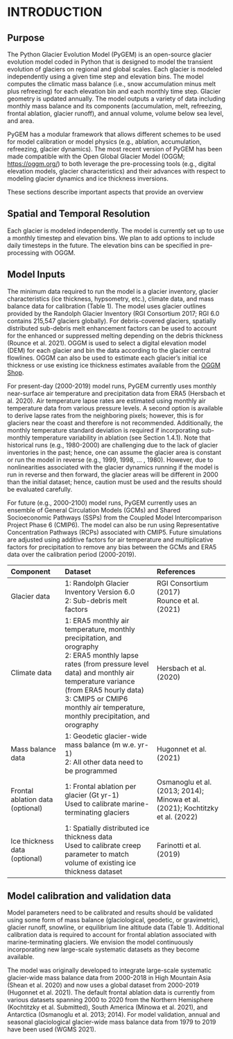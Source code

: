# INTRODUCTION
## Purpose
The Python Glacier Evolution Model (PyGEM) is an open-source glacier evolution model coded in Python that is designed to model the transient evolution of glaciers on regional and global scales. Each glacier is modeled independently using a given time step and elevation bins. The model computes the climatic mass balance (i.e., snow accumulation minus melt plus refreezing) for each elevation bin and each monthly time step. Glacier geometry is updated annually. The model outputs a variety of data including monthly mass balance and its components (accumulation, melt, refreezing, frontal ablation, glacier runoff),  and annual volume, volume below sea level, and area.

PyGEM has a modular framework that allows different schemes to be used for model calibration or model physics (e.g., ablation, accumulation, refreezing, glacier dynamics). The most recent version of PyGEM has been made compatible with the Open Global Glacier Model (OGGM; https://oggm.org/) to both leverage the pre-processing tools (e.g., digital elevation models, glacier characteristics) and their advances with respect to modeling glacier dynamics and ice thickness inversions.

These sections describe important aspects that provide an overview 
## Spatial and Temporal Resolution
Each glacier is modeled independently. The model is currently set up to use a monthly timestep and elevation bins. We plan to add options to include daily timesteps in the future. The elevation bins can be specified in pre-processing with OGGM.

## Model Inputs
The minimum data required to run the model is a glacier inventory, glacier characteristics (ice thickness, hypsometry, etc.), climate data, and mass balance data for calibration (Table 1). The model uses glacier outlines provided by the Randolph Glacier Inventory (RGI Consortium 2017; RGI 6.0 contains 215,547 glaciers globally). For debris-covered glaciers, spatially distributed sub-debris melt enhancement factors can be used to account for the enhanced or suppressed melting depending on the debris thickness (Rounce et al. 2021). OGGM is used to select a digital elevation model (DEM) for each glacier and bin the data according to the glacier central flowlines. OGGM can also be used to estimate each glacier’s initial ice thickness or use existing ice thickness estimates available from the [OGGM Shop](https://docs.oggm.org/en/stable/shop.html).

For present-day (2000-2019) model runs, PyGEM currently uses monthly near-surface air temperature and precipitation data from ERA5 (Hersbach et al. 2020). Air temperature lapse rates are estimated using monthly air temperature data from various pressure levels. A second option is available to derive lapse rates from the neighboring pixels; however, this is for glaciers near the coast and therefore is not recommended. Additionally, the monthly temperature standard deviation is required if incorporating sub-monthly temperature variability in ablation (see Section 1.4.1). Note that historical runs (e.g., 1980-2000) are challenging due to the lack of glacier inventories in the past; hence, one can assume the glacier area is constant or run the model in reverse (e.g., 1999, 1998, … , 1980). However, due to nonlinearities associated with the glacier dynamics running if the model is run in reverse and then forward, the glacier areas will be different in 2000 than the initial dataset; hence, caution must be used and the results should be evaluated carefully.

For future (e.g., 2000-2100) model runs, PyGEM currently uses an ensemble of General Circulation Models (GCMs) and Shared Socioeconomic Pathways (SSPs) from the Coupled Model Intercomparison Project Phase 6 (CMIP6). The model can also be run using Representative Concentration Pathways (RCPs) associated with CMIP5. Future simulations are adjusted using additive factors for air temperature and multiplicative factors for precipitation to remove any bias between the GCMs and ERA5 data over the calibration period (2000-2019).

| Component | Dataset | References |
| :--- | :--- | :--- |
|Glacier data | 1: Randolph Glacier Inventory Version 6.0 <br>2: Sub-debris melt factors | RGI Consortium (2017)<br> Rounce et al. (2021) |
| Climate data | 1: ERA5 monthly air temperature, monthly precipitation, and orography <br>2: ERA5 monthly lapse rates (from pressure level data) and monthly air temperature variance (from ERA5 hourly data) <br>3: CMIP5 or CMIP6 monthly air temperature, monthly precipitation, and orography | Hersbach et al. (2020) |
| Mass balance data | 1: Geodetic glacier-wide mass balance (m w.e. yr-1) <br>2: All other data need to be programmed | Hugonnet et al. (2021) |
| Frontal ablation data (optional) | 1: Frontal ablation per glacier (Gt yr-1) <br>Used to calibrate marine-terminating glaciers | Osmanoglu et al. (2013; 2014); Minowa et al. (2021); Kochtitzky et al. (2022) |
| Ice thickness data (optional) | 1: Spatially distributed ice thickness data <br>Used to calibrate creep parameter to match volume of existing ice thickness dataset | Farinotti et al. (2019) |

## Model calibration and validation data
Model parameters need to be calibrated and results should be validated using some form of mass balance (glaciological, geodetic, or gravimetric), glacier runoff, snowline, or equilibrium line altitude data (Table 1). Additional calibration data is required to account for frontal ablation associated with marine-terminating glaciers. We envision the model continuously incorporating new large-scale systematic datasets as they become available. 

The model was originally developed to integrate large-scale systematic glacier-wide mass balance data from 2000-2018 in High Mountain Asia (Shean et al. 2020) and now uses a global dataset from 2000-2019 (Hugonnet et al. 2021). The default frontal ablation data is currently from various datasets spanning 2000 to 2020 from the Northern Hemisphere (Kochtitzky et al. Submitted), South America (Minowa et al. 2021), and Antarctica (Osmanoglu et al. 2013; 2014). For model validation, annual and seasonal glaciological glacier-wide mass balance data from 1979 to 2019 have been used (WGMS 2021). 